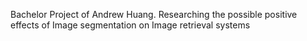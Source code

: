 Bachelor Project of Andrew Huang. Researching the possible positive effects of Image segmentation on Image retrieval systems
